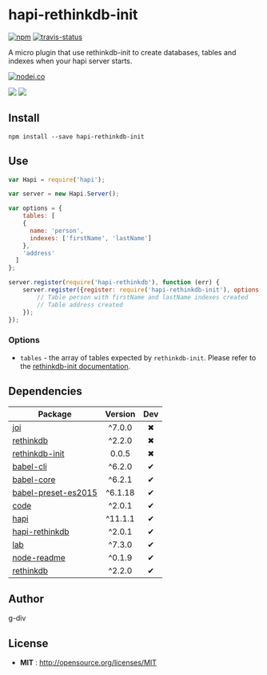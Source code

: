 # hapi-rethinkdb-init

[![npm](https://img.shields.io/npm/v/hapi-rethinkdb-init.svg)](http://npmjs.org/package/hapi-rethinkdb-init) [![travis-status](https://img.shields.io/travis/g-div/hapi-rethinkdb-init.svg)](https://travis-ci.org/g-div/hapi-rethinkdb-init)

A micro plugin that use rethinkdb-init to create databases, tables and indexes when your hapi server starts.

[![nodei.co](https://nodei.co/npm/hapi-rethinkdb-init.png?downloads=true&downloadRank=true&stars=true)](http://npmjs.org/package/hapi-rethinkdb-init)

[![](https://david-dm.org/g-div/hapi-rethinkdb-init/status.svg)](https://david-dm.org/g-div/hapi-rethinkdb-init)
[![](https://david-dm.org/g-div/hapi-rethinkdb-init/dev-status.svg)](https://david-dm.org/g-div/hapi-rethinkdb-init)

## Install

`npm install --save hapi-rethinkdb-init`

## Use

```javascript
var Hapi = require('hapi');

var server = new Hapi.Server();

var options = {
	tables: [
    {
      name: 'person',
      indexes: ['firstName', 'lastName']
    },
    'address'
  ]
};

server.register(require('hapi-rethinkdb'), function (err) {
	server.register({register: require('hapi-rethinkdb-init'), options: options}, function (err) {
		// Table person with firstName and lastName indexes created
		// Table address created
	});
});
```

### Options

- `tables` - the array of tables expected by `rethinkdb-init`. Please refer to the [rethinkdb-init documentation](https://github.com/thejsj/rethinkdb-init/blob/master/README.md).

## Dependencies

Package | Version | Dev
--- |:---:|:---:
[joi](https://www.npmjs.com/package/joi) | ^7.0.0 | ✖
[rethinkdb](https://www.npmjs.com/package/rethinkdb) | ^2.2.0 | ✖
[rethinkdb-init](https://www.npmjs.com/package/rethinkdb-init) | 0.0.5 | ✖
[babel-cli](https://www.npmjs.com/package/babel-cli) | ^6.2.0 | ✔
[babel-core](https://www.npmjs.com/package/babel-core) | ^6.2.1 | ✔
[babel-preset-es2015](https://www.npmjs.com/package/babel-preset-es2015) | ^6.1.18 | ✔
[code](https://www.npmjs.com/package/code) | ^2.0.1 | ✔
[hapi](https://www.npmjs.com/package/hapi) | ^11.1.1 | ✔
[hapi-rethinkdb](https://www.npmjs.com/package/hapi-rethinkdb) | ^2.0.1 | ✔
[lab](https://www.npmjs.com/package/lab) | ^7.3.0 | ✔
[node-readme](https://www.npmjs.com/package/node-readme) | ^0.1.9 | ✔
[rethinkdb](https://www.npmjs.com/package/rethinkdb) | ^2.2.0 | ✔


## Author

g-div

## License

 - **MIT** : http://opensource.org/licenses/MIT
